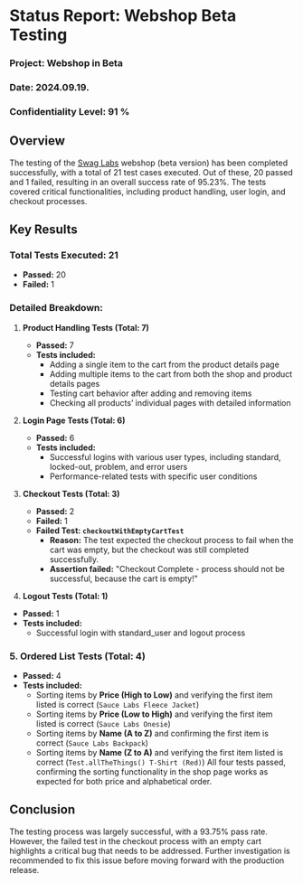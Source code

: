 # Status Report: Webshop Beta Testing

### Project: Webshop in Beta
### Date: 2024.09.19.
### Confidentiality Level: 91 %

## Overview
The testing of the [Swag Labs](https://www.saucedemo.com/) webshop (beta version) has been completed successfully, with a total of 21 test cases executed. Out of these, 20 passed and 1 failed, resulting in an overall success rate of 95.23%. The tests covered critical functionalities, including product handling, user login, and checkout processes.

## Key Results

### Total Tests Executed: 21
- **Passed:** 20
- **Failed:** 1

### Detailed Breakdown:

1. **Product Handling Tests (Total: 7)**
    - **Passed:** 7
    - **Tests included:**
        - Adding a single item to the cart from the product details page
        - Adding multiple items to the cart from both the shop and product details pages
        - Testing cart behavior after adding and removing items
        - Checking all products’ individual pages with detailed information

2. **Login Page Tests (Total: 6)**
    - **Passed:** 6
    - **Tests included:**
        - Successful logins with various user types, including standard, locked-out, problem, and error users
        - Performance-related tests with specific user conditions

3. **Checkout Tests (Total: 3)**
    - **Passed:** 2
    - **Failed:** 1
    - **Failed Test: `checkoutWithEmptyCartTest`**
        - **Reason:** The test expected the checkout process to fail when the cart was empty, but the checkout was still completed successfully.
        - **Assertion failed:** "Checkout Complete - process should not be successful, because the cart is empty!"
4. **Logout Tests (Total: 1)**
- **Passed:** 1
- **Tests included:**
   - Successful login with standard_user and logout process
### 5. **Ordered List Tests (Total: 4)**
- **Passed:** 4
- **Tests included:**
   - Sorting items by **Price (High to Low)** and verifying the first item listed is correct (`Sauce Labs Fleece Jacket`)
   - Sorting items by **Price (Low to High)** and verifying the first item listed is correct (`Sauce Labs Onesie`)
   - Sorting items by **Name (A to Z)** and confirming the first item is correct (`Sauce Labs Backpack`)
   - Sorting items by **Name (Z to A)** and verifying the first item listed is correct (`Test.allTheThings() T-Shirt (Red)`)
All four tests passed, confirming the sorting functionality in the shop page works as expected for both price and alphabetical order.
   
## Conclusion
The testing process was largely successful, with a 93.75% pass rate. However, the failed test in the checkout process with an empty cart highlights a critical bug that needs to be addressed. Further investigation is recommended to fix this issue before moving forward with the production release.


